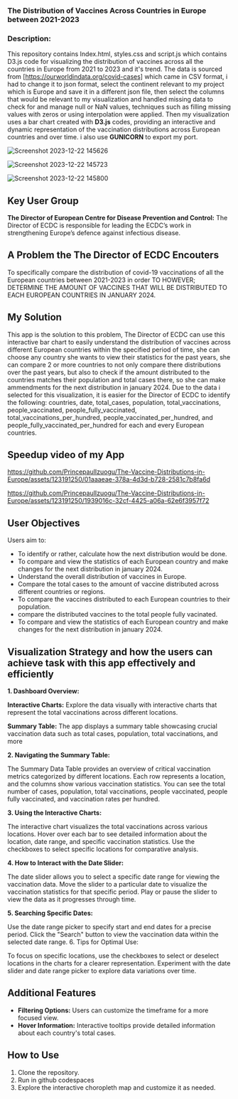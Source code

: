 ### The Distribution of Vaccines Across Countries in Europe between 2021-2023


### Description:

This repository contains Index.html, styles.css and script.js which contains D3.js code for visualizing the distribution of vaccines across all the countries in Europe from 2021 to 2023 and it's trend. The data is sourced from [https://ourworldindata.org/covid-cases] which came in CSV format, i had to change it to json format, select the continent relevant to my project which is Europe and save it in a different json file, then select the columns that would be relevant to my visualization and handled missing data to check for and manage null or NaN values, techniques such as filling missing values with zeros or using interpolation were applied. Then my visualization uses a bar chart created with **D3.js** codes, providing an interactive and dynamic representation of the vaccination distributions across European countries and over time. i also use **GUNICORN** to export my port.

![Screenshot 2023-12-22 145626](https://github.com/PrincepaulIzuogu/The-Vaccine-Distributions-in-Europe/assets/123191250/89527986-105b-490d-bf78-38ac2e46eb67)

![Screenshot 2023-12-22 145723](https://github.com/PrincepaulIzuogu/The-Vaccine-Distributions-in-Europe/assets/123191250/850deadc-a9de-4ecd-a779-b23200c195d4)

![Screenshot 2023-12-22 145800](https://github.com/PrincepaulIzuogu/The-Vaccine-Distributions-in-Europe/assets/123191250/ac354bae-053c-4f90-a896-9071ad334145)

## Key User Group
**The Director of European Centre for Disease Prevention and Control:** The Director of ECDC is responsible for leading the ECDC’s work in strengthening Europe’s defence against infectious disease.

## A Problem the The Director of ECDC Encouters
To specifically compare the distribution of covid-19 vaccinations of all the European countries between 2021-2023 in order TO HOWEVER; DETERMINE THE AMOUNT OF VACCINES THAT WILL BE DISTRIBUTED TO EACH EUROPEAN COUNTRIES IN JANUARY 2024.

## My Solution

This app is the solution to this problem, The Director of ECDC can use this interactive bar chart to easily understand the distribution of vaccines across different European countries within the specified period of time, she can choose any country she wants to view their statistics for the past years, she can compare 2 or more countries to not only compare there distributions over the past years, but also to check if the amount distributed to the countries matches their population and total cases there, so she can make ammendments for the next distribution in january 2024.
Due to the data i selected for this visualization, it is easier for the Director of ECDC to identify the following: 
    countries,
    date,
    total_cases,
    population,
    total_vaccinations,
    people_vaccinated,
    people_fully_vaccinated,
    total_vaccinations_per_hundred,
    people_vaccinated_per_hundred, and
    people_fully_vaccinated_per_hundred for each and every European countries.


## Speedup video of my App
https://github.com/PrincepaulIzuogu/The-Vaccine-Distributions-in-Europe/assets/123191250/01aaaeae-378a-4d3d-b728-2581c7b8fa6d

https://github.com/PrincepaulIzuogu/The-Vaccine-Distributions-in-Europe/assets/123191250/1939016c-32cf-4425-a06a-62e6f3957f72


## User Objectives

Users aim to:

- To identify or rather, calculate how the next distribution would be done.
- To compare and view the statistics of each European country and make changes for the next distribution in january 2024.
- Understand the overall distribution of vaccines in Europe.
- Compare the total cases to the amount of vaccine distributed across different countries or regions.
- To compare the vaccines distributed to each European countries to their population.
- compare the distributed vaccines to the total people fully vacinated.
- To compare and view the statistics of each European country and make changes for the next distribution in january 2024.

## Visualization Strategy and how the users can achieve task with this app effectively and efficiently

**1. Dashboard Overview:**

**Interactive Charts:** Explore the data visually with interactive charts that represent the total vaccinations across different locations.

**Summary Table:** The app displays a summary table showcasing crucial vaccination data such as total cases, population, total vaccinations, and more

**2. Navigating the Summary Table:**

The Summary Data Table provides an overview of critical vaccination metrics categorized by different locations.
Each row represents a location, and the columns show various vaccination statistics.
You can see the total number of cases, population, total vaccinations, people vaccinated, people fully vaccinated, and vaccination rates per hundred.

**3. Using the Interactive Charts:**

The interactive chart visualizes the total vaccinations across various locations.
Hover over each bar to see detailed information about the location, date range, and specific vaccination statistics.
Use the checkboxes to select specific locations for comparative analysis.

**4. How to Interact with the Date Slider:**

The date slider allows you to select a specific date range for viewing the vaccination data.
Move the slider to a particular date to visualize the vaccination statistics for that specific period.
Play or pause the slider to view the data as it progresses through time.

**5. Searching Specific Dates:**

Use the date range picker to specify start and end dates for a precise period.
Click the "Search" button to view the vaccination data within the selected date range.
6. Tips for Optimal Use:

To focus on specific locations, use the checkboxes to select or deselect locations in the charts for a clearer representation.
Experiment with the date slider and date range picker to explore data variations over time.

## Additional Features

- **Filtering Options:** Users can customize the timeframe for a more focused view.
- **Hover Information:** Interactive tooltips provide detailed information about each country's total cases.

## How to Use

1. Clone the repository.
2. Run in github codespaces
3. Explore the interactive choropleth map and customize it as needed.
